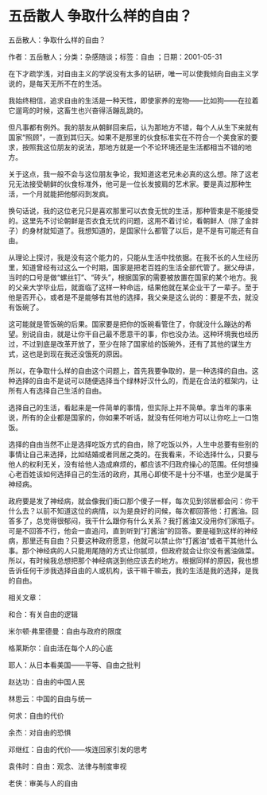 # 五岳散人  争取什么样的自由？

五岳散人：争取什么样的自由？

作者：五岳散人；分类：杂感随谈；标签：自由 ；日期：2001-05-31

在下才疏学浅，对自由主义的学说没有太多的钻研，唯一可以使我倾向自由主义学说的，是每天无所不在的生活。

我始终相信，追求自由的生活是一种天性，即使家养的宠物——比如狗——在拉着它遛弯的时候，这畜生也兴奋得活蹦乱跳的。

但凡事都有例外。我的朋友从朝鲜回来后，认为那地方不错，每个人从生下来就有国家“照顾”，一直到其归天。如果不是那里的伙食标准实在不符合一个美食家的要求，按照我这位朋友的说法，那地方就是一个不论环境还是生活都相当不错的地方。

关于这点，我一般不会与这位朋友争论，我知道这老兄未必真的这么想。除了这老兄无法接受朝鲜的伙食标准外，他可是一位长发披肩的艺术家。要是真过那种生活，一个月就能把他郁闷到发疯。

换句话说，我的这位老兄只是喜欢那里可以衣食无忧的生活，那种管束是不能接受的。这里先不讨论朝鲜是否衣食无忧的问题，这用不着讨论，看朝鲜人（除了金胖子）的身材就知道了。我想知道的，是国家什么都管了以后，是不是有可能还有自由。

从理论上探讨，我是没有这个能力的，只能从生活中找依据。在我不长的人生经历里，知道曾经有过这么一个时期，国家是把老百姓的生活全部代管了。据父母讲，当时的口号是做“螺丝钉”、“砖头”，根据国家的需要被放置在国家的某个地方。我的父亲大学毕业后，就面临了这样一种命运，结果他就在某企业干了一辈子。至于他是否开心，或者是不是能够有其他的选择，我父亲是这么说的：要是不去，就没有饭碗了。

这可能就是管饭碗的后果。国家要是把你的饭碗看管住了，你就没什么蹦达的希望。别说自由，就是让你干自己最不愿意干的事，你也没办法。这种环境我也经历过，不过到底是改革开放了，至少在除了国家给的饭碗外，还有了其他的谋生方式，这也是到现在我还没饿死的原因。

所以，在争取什么样的自由这个问题上，首先我要争取的，是一种选择的自由。这种选择的自由不是说可以随便选择当个绿林好汉什么的，而是在合法的框架内，让所有人有选择自己生活的自由。

选择自己的生活，看起来是一件简单的事情，但实际上并不简单。拿当年的事来说，所有的企业都是国家的，你如果不听话，就没有任何地方可以让你吃上一口饱饭。

选择的自由当然不止是选择吃饭方式的自由，除了吃饭以外，人生中总要有些别的事情让自己来选择，比如结婚或者同居之类的。在我看来，不论选择什么，只要与他人的权利无关，没有给他人造成麻烦的，都应该不归政府操心的范围。任何想操心老百姓该如何选择自己的生活的政府，其用心即使不是十分不堪，也至少是属于神经病。

政府要是发了神经病，就会像我们街口那个傻子一样，每次见到邻居都会问：你干什么去？以前不知道这位的病情，以为是良好的问候，每次都回答他：打酱油。回答多了，总觉得很郁闷，我干什么跟你有什么关系？我打酱油又没用你们家瓶子。可是不回答不行，他会一直追问，直到听到“打酱油”的回答。要是碰到这样的神经病，那里还有自由？只要这种政府愿意，他就可以禁止你“打酱油”或者干其他什么事。那个神经病的人只能用尾随的方式让你腻烦，但政府就会让你没有酱油做菜。所以，有时候我总想把那个神经病送到他应该去的地方。根据同样的原因，我也想告诉任何干涉我选择自由的人或机构，该干嘛干嘛去，我的生活是我的选择，是我的自由。



相关文章：

和合：有关自由的逻辑

米尔顿·弗里德曼：自由与政府的限度

格莱斯尔：自由活在每个人的心底

耶人：从日本看美国——平等、自由之批判

赵达功：自由的中国人民

林思云：中国的自由与统一

何求：自由的代价

余杰：对自由的恐惧

邓继红：自由的代价——埃连回家引发的思考

袁伟时：自由：观念、法律与制度审视

老侠：审美与人的自由